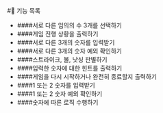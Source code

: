 #📌 기능 목록 

+ ####서로 다른 임의의 수 3개를 선택하기
+ ####게임 진행 상황을 출력하기
+ ####서로 다른 3개의 숫자를 입력받기
+ ####서로 다른 3개의 숫자 예외 확인하기
+ ####스트라이크, 볼, 낫싱 판별하기
+ ####입력한 숫자에 대한 힌트를 출력하기
+ ####게임을 다시 시작하거나 완전히 종료할지 출력하기
+ ####1 또는 2 숫자를 입력받기
+ ####1 또는 2 숫자 예외 확인하기
+ ####숫자에 따른 로직 수행하기
